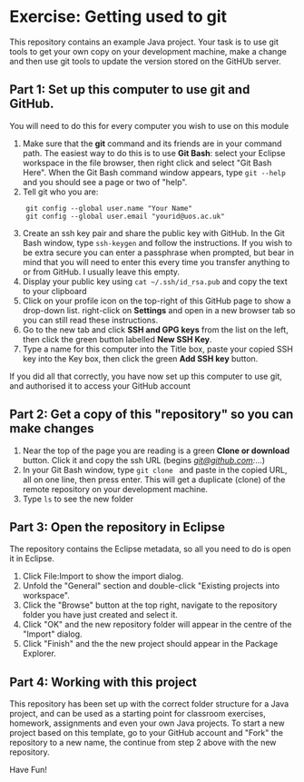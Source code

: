 # Exercise: Getting used to git

This repository contains an example Java project. Your task is to use git tools to get your own copy on your development machine, make a change and then use git tools to update the version stored on the GitHUb server.

## Part 1: Set up this computer to use git and GitHub.

You will need to do this for every computer you wish to use on this module

1. Make sure that the **git** command and its friends are in your command path. The easiest way to do this is to use **Git Bash**: select your Eclipse workspace in the file browser, then right click and select "Git Bash Here". When the Git Bash command window appears, type ``git --help`` and you should see a page or two of "help".
2. Tell git who you are:
```
	git config --global user.name "Your Name"
	git config --global user.email "yourid@uos.ac.uk"
```
3. Create an ssh key pair and share the public key with GitHub. In the Git Bash window, type ``ssh-keygen`` and follow the instructions. If you wish to be extra secure you can enter a passphrase when prompted, but bear in mind that you will need to enter this every time you transfer anything to or from GitHub. I usually leave this empty.
4. Display your public key using ``cat ~/.ssh/id_rsa.pub`` and copy the text to your clipboard
5. Click on your profile icon on the top-right of this GitHub page to show a drop-down list. right-click on **Settings** and open in a new browser tab so you can still read these instructions.
6. Go to the new tab and click **SSH and GPG keys** from the list on the left, then click the green button labelled **New SSH Key**.
7. Type a name for this computer into the Title box, paste your copied SSH key into the Key box, then click the green **Add SSH key** button.

If you did all that correctly, you have now set up this computer to use git, and authorised it to access your GitHub account

## Part 2: Get a copy of this "repository" so you can make changes

1. Near the top of the page you are reading is a green **Clone or download** button. Click it and copy the ssh URL (begins *git@github.com:*...)
2. In your Git Bash window, type ``git clone `` and paste in the copied URL, all on one line, then press enter. This will get a duplicate (clone) of the remote repository on your development machine.
3. Type ``ls`` to see the new folder

## Part 3: Open the repository in Eclipse

The repository contains the Eclipse metadata, so all you need to do is open it in Eclipse.

1. Click File:Import to show the import dialog.
2. Unfold the "General" section and double-click "Existing projects into workspace".
3. Click the "Browse" button at the top right, navigate to the repository folder you have just created and select it.
4. Click "OK" and the new repository folder will appear in the centre of the "Import" dialog.
5. Click "Finish" and the the new project should appear in the Package Explorer.

## Part 4: Working with this project 

This repository has been set up with the correct folder structure for a Java project, and can be used as a starting point for classroom exercises, homework, assignments and even your own Java projects. To start a new project based on this template, go to your GitHub account and "Fork" the repository to a new name, the continue from step 2 above with the new repository.

Have Fun!